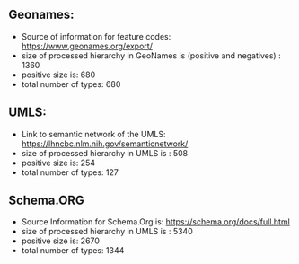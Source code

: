 
## Geonames:
- Source of information for feature codes: https://www.geonames.org/export/
- size of processed hierarchy in GeoNames is (positive and negatives) : 1360
- positive size is: 680
- total number of types: 680

## UMLS:
- Link to semantic network of the UMLS: https://lhncbc.nlm.nih.gov/semanticnetwork/ 
- size of processed hierarchy in UMLS is : 508
- positive size is: 254
- total number of types: 127

## Schema.ORG
- Source Information for Schema.Org is: https://schema.org/docs/full.html
- size of processed hierarchy in UMLS is : 5340
- positive size is: 2670
- total number of types: 1344
